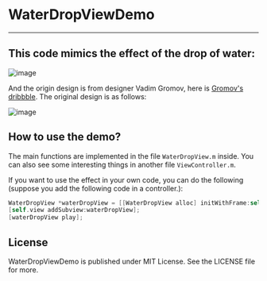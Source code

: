# WaterDropViewDemo
---

## This code mimics the effect of the drop of water:

![image](http://7ls0ue.com1.z0.glb.clouddn.com/2015/11/23/water_dropwater_drop_demo8.gif)

And the origin design is from designer Vadim Gromov, here is [Gromov's dribbble](https://dribbble.com/shots/1904130-Fluid-Drop-Loading). The original design is as follows:

![image](http://7ls0ue.com1.z0.glb.clouddn.com/2015/11/23/water_dropwater_drop.gif?imageView2/2/w/400)

## How to use the demo?

The main functions are implemented in the file `WaterDropView.m` inside. You can also see some interesting things in another file `ViewController.m`.

If you want to use the effect in your own code, you can do the following (suppose you add the following code in a controller.):
```Objective-c
WaterDropView *waterDropView = [[WaterDropView alloc] initWithFrame:self.view.bounds];
[self.view addSubview:waterDropView];
[waterDropView play];
```

## License
WaterDropViewDemo is published under MIT License. See the LICENSE file for more.
